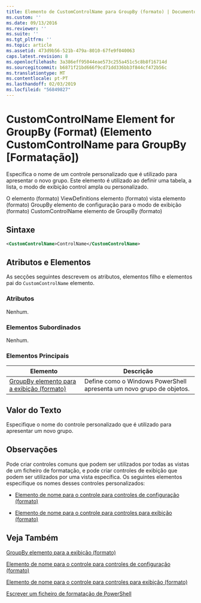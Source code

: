 ```yaml
---
title: Elemento de CustomControlName para GroupBy (formato) | Documentos da Microsoft
ms.custom: ''
ms.date: 09/13/2016
ms.reviewer: ''
ms.suite: ''
ms.tgt_pltfrm: ''
ms.topic: article
ms.assetid: 473d9b56-521b-479a-8010-67fe9f040063
caps.latest.revision: 8
ms.openlocfilehash: 3a386eff95044eae573c255a451c5c8b8f16714d
ms.sourcegitcommit: b6871f21bd666f9cd71dd336bb3f844cf472b56c
ms.translationtype: MT
ms.contentlocale: pt-PT
ms.lasthandoff: 02/03/2019
ms.locfileid: "56849827"
---
```

# <a name="customcontrolname-element-for-groupby-format"></a>CustomControlName Element for GroupBy (Format) (Elemento CustomControlName para GroupBy [Formatação])

Especifica o nome de um controle personalizado que é utilizado para apresentar o novo grupo. Este elemento é utilizado ao definir uma tabela, a lista, o modo de exibição control ampla ou personalizado.

O elemento (formato) ViewDefinitions elemento (formato) vista elemento (formato) GroupBy elemento de configuração para o modo de exibição (formato) CustomControlName elemento de GroupBy (formato)

## <a name="syntax"></a>Sintaxe

```xml
<CustomControlName>ControlName</CustomControlName>
```

## <a name="attributes-and-elements"></a>Atributos e Elementos

As secções seguintes descrevem os atributos, elementos filho e elementos pai do `CustomControlName` elemento.

### <a name="attributes"></a>Atributos

Nenhum.

### <a name="child-elements"></a>Elementos Subordinados

Nenhum.

### <a name="parent-elements"></a>Elementos Principais

|Elemento|Descrição|
|-------------|-----------------|
|[GroupBy elemento para a exibição (formato)](./groupby-element-for-view-format.md)|Define como o Windows PowerShell apresenta um novo grupo de objetos.|

## <a name="text-value"></a>Valor do Texto

Especifique o nome do controle personalizado que é utilizado para apresentar um novo grupo.

## <a name="remarks"></a>Observações

Pode criar controles comuns que podem ser utilizados por todas as vistas de um ficheiro de formatação, e pode criar controles de exibição que podem ser utilizados por uma vista específica. Os seguintes elementos especifique os nomes desses controles personalizados:

- [Elemento de nome para o controle para controles de configuração (formato)](./name-element-for-control-for-controls-for-configuration-format.md)

- [Elemento de nome para o controle para controles para exibição (formato)](./name-element-for-control-for-controls-for-view-format.md)

## <a name="see-also"></a>Veja Também

[GroupBy elemento para a exibição (formato)](./groupby-element-for-view-format.md)

[Elemento de nome para o controle para controles de configuração (formato)](./name-element-for-control-for-controls-for-configuration-format.md)

[Elemento de nome para o controle para controles para exibição (formato)](./name-element-for-control-for-controls-for-view-format.md)

[Escrever um ficheiro de formatação de PowerShell](./writing-a-powershell-formatting-file.md)
